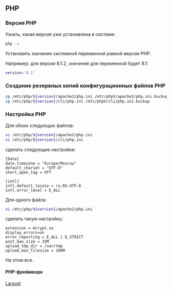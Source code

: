 ## PHP

### Версия PHP

Узнать, какая версия уже установлена в системе:

```sh
php -v
```

Установить значение системной переменной равной версии PHP.

Например: для версии 8.1.2, значение для переменной будет 8.1:

```sh
version='8.1'
```

### Создание резервных копий конфигурационных файлов PHP

```sh
cp /etc/php/${version}/apache2/php.ini /etc/phpV/apache2/php.ini.buckup
cp /etc/php/${version}/cli/php.ini /etc/phpV/cli/php.ini.buckup
```

### Настройка PHP

Для обоих следующих файлов:

```sh
vi /etc/php/${version}/apache2/php.ini
vi /etc/php/${version}/cli/php.ini
```

сделать следующие настройки:

```
[Date]
date.timezone = "Europe/Moscow"
default_charset = "UTF-8"
short_open_tag = Off

[intl]
intl.default_locale = ru_RU.UTF-8
intl.error_level = E_ALL
```

Для одного файла:

```sh
vi /etc/php/${version}/apache2/php.ini
```

сделать такую настройку:

```
extension = mcrypt.so
display_errors=on
error_reporting = E_ALL | E_STRICT
post_max_size = 32M
upload_tmp_dir = /var/tmp
upload_max_filesize = 100M
```

На этом все.

#### PHP-фреймворк

[Laravel](https://laravel.com/)
